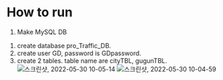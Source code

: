 # How to run

1. Make MySQL DB
  1) create database pro_Traffic_DB. 
  2) create user GD, password is GDpassword.
  3) create 2 tables. table name are cityTBL, gugunTBL.
![스크린샷, 2022-05-30 10-05-14](https://user-images.githubusercontent.com/69185387/170899928-c12da0e0-0917-4776-9438-8a1126e47730.png)
![스크린샷, 2022-05-30 10-04-59](https://user-images.githubusercontent.com/69185387/170899930-fba262ef-083c-4c58-b3b1-3d14c234f13b.png)
